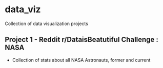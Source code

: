# data_viz
Collection of data visualization projects

## Project 1 - Reddit r/DataisBeatutiful Challenge : NASA
- Collection of stats about all NASA Astronauts, former and current
